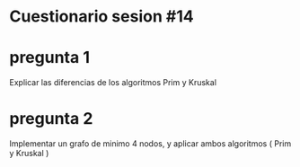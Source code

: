 # Cuestionario sesion #14

# pregunta 1

Explicar las diferencias de los algoritmos Prim y Kruskal

# pregunta 2

Implementar un grafo de minimo 4 nodos, y aplicar ambos algoritmos ( Prim y Kruskal )